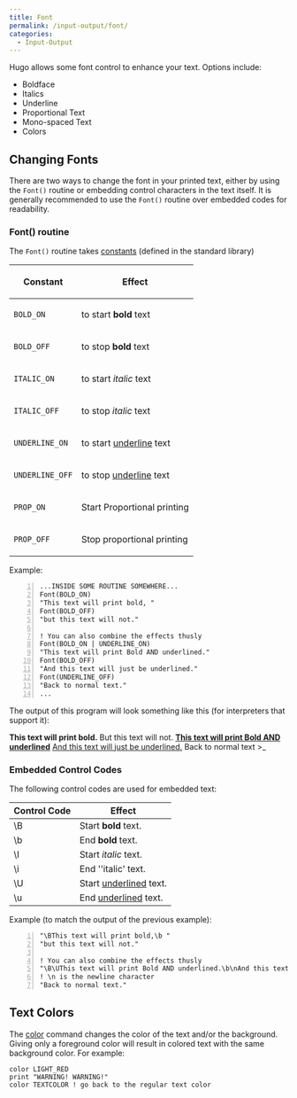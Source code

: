```yaml
---
title: Font
permalink: /input-output/font/
categories: 
  - Input-Output
---
```


Hugo allows some font control to enhance your text. Options include:

-   Boldface
-   Italics
-   Underline
-   Proportional Text
-   Mono-spaced Text
-   Colors

## Changing Fonts

There are two ways to change the font in your printed text, either by
using the `Font()` routine or embedding control characters in the text
itself. It is generally recommended to use the `Font()` routine over
embedded codes for readability.

### Font() routine

The `Font()` routine takes [constants](/basics/constants/) (defined in
the standard library)

<table>
<thead>
<tr class="header">
<th><p>Constant</p></th>
<th><p>Effect</p></th>
</tr>
</thead>
<tbody>
<tr class="odd">
<td><p><code>BOLD_ON</code></p></td>
<td><p>to start <strong>bold</strong> text<br />
</p></td>
</tr>
<tr class="even">
<td><p><code>BOLD_OFF</code></p></td>
<td><p>to stop <strong>bold</strong> text<br />
</p></td>
</tr>
<tr class="odd">
<td><p><code>ITALIC_ON</code></p></td>
<td><p>to start <em>italic</em> text<br />
</p></td>
</tr>
<tr class="even">
<td><p><code>ITALIC_OFF</code></p></td>
<td><p>to stop <em>italic</em> text<br />
</p></td>
</tr>
<tr class="odd">
<td><p><code>UNDERLINE_ON</code></p></td>
<td><p>to start <ins>underline</ins> text<br />
</p></td>
</tr>
<tr class="even">
<td><p><code>UNDERLINE_OFF</code></p></td>
<td><p>to stop <ins>underline</ins> text</p></td>
</tr>
<tr class="odd">
<td><p><code>PROP_ON</code></p></td>
<td><p>Start Proportional printing</p></td>
</tr>
<tr class="even">
<td><p><code>PROP_OFF</code></p></td>
<td><p>Stop proportional printing</p></td>
</tr>
</tbody>
</table>

Example:

``` numberLines
...INSIDE SOME ROUTINE SOMEWHERE...
Font(BOLD_ON)
"This text will print bold, "
Font(BOLD_OFF)
"but this text will not."

! You can also combine the effects thusly
Font(BOLD_ON | UNDERLINE_ON)
"This text will print Bold AND underlined."
Font(BOLD_OFF)
"And this text will just be underlined."
Font(UNDERLINE_OFF)
"Back to normal text."
...
```

The output of this program will look something like this (for
interpreters that support it):

<div class="output">

**This text will print bold.**
But this text will not.
<ins>**This text will print Bold AND underlined**</ins>
<ins>And this text will just be underlined.</ins>
Back to normal text
&gt;<span style="text-decoration: blink;">_</span>

</div>

### Embedded Control Codes

The following control codes are used for embedded text:

| Control Code | Effect                            |
|--------------|-----------------------------------|
| \\B          | Start **bold** text.              |
| \\b          | End **bold** text.                |
| \\I          | Start *italic* text.              |
| \\i          | End ''italic' text.               |
| \\U          | Start <ins>underlined</ins> text. |
| \\u          | End <ins>underlined</ins> text.   |

Example (to match the output of the previous example):

``` numberLines
"\BThis text will print bold,\b "
"but this text will not."

! You can also combine the effects thusly
"\B\UThis text will print Bold AND underlined.\b\nAnd this text will just be underlined.\u"
! \n is the newline character
"Back to normal text."
```

## Text Colors

The [color](/input-output/color/) command changes the color of the text
and/or the background. Giving only a foreground color will result in
colored text with the same background color. For example:

    color LIGHT_RED
    print "WARNING! WARNING!"
    color TEXTCOLOR ! go back to the regular text color
